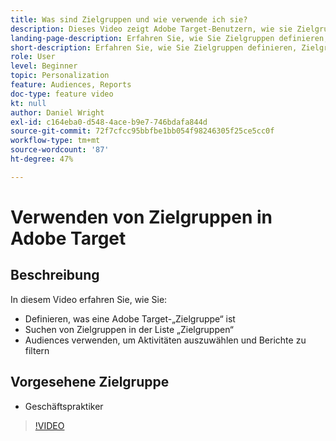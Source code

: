 ```yaml
---
title: Was sind Zielgruppen und wie verwende ich sie?
description: Dieses Video zeigt Adobe Target-Benutzern, wie sie Zielgruppen verwenden können, um Aktivitäten auszuwählen und Berichte zu filtern.
landing-page-description: Erfahren Sie, wie Sie Zielgruppen definieren, Zielgruppen finden, Aktivitäten ausrichten und Berichte filtern.
short-description: Erfahren Sie, wie Sie Zielgruppen definieren, Zielgruppen finden, Aktivitäten ausrichten und Berichte filtern.
role: User
level: Beginner
topic: Personalization
feature: Audiences, Reports
doc-type: feature video
kt: null
author: Daniel Wright
exl-id: c164eba0-d548-4ace-b9e7-746bdafa844d
source-git-commit: 72f7cfcc95bbfbe1bb054f98246305f25ce5cc0f
workflow-type: tm+mt
source-wordcount: '87'
ht-degree: 47%

---
```


# Verwenden von Zielgruppen in Adobe Target

## Beschreibung

In diesem Video erfahren Sie, wie Sie:

* Definieren, was eine Adobe Target-„Zielgruppe“ ist
* Suchen von Zielgruppen in der Liste „Zielgruppen“
* Audiences verwenden, um Aktivitäten auszuwählen und Berichte zu filtern

## Vorgesehene Zielgruppe

* Geschäftspraktiker

>[!VIDEO](https://video.tv.adobe.com/v/17398/?quality=12)
